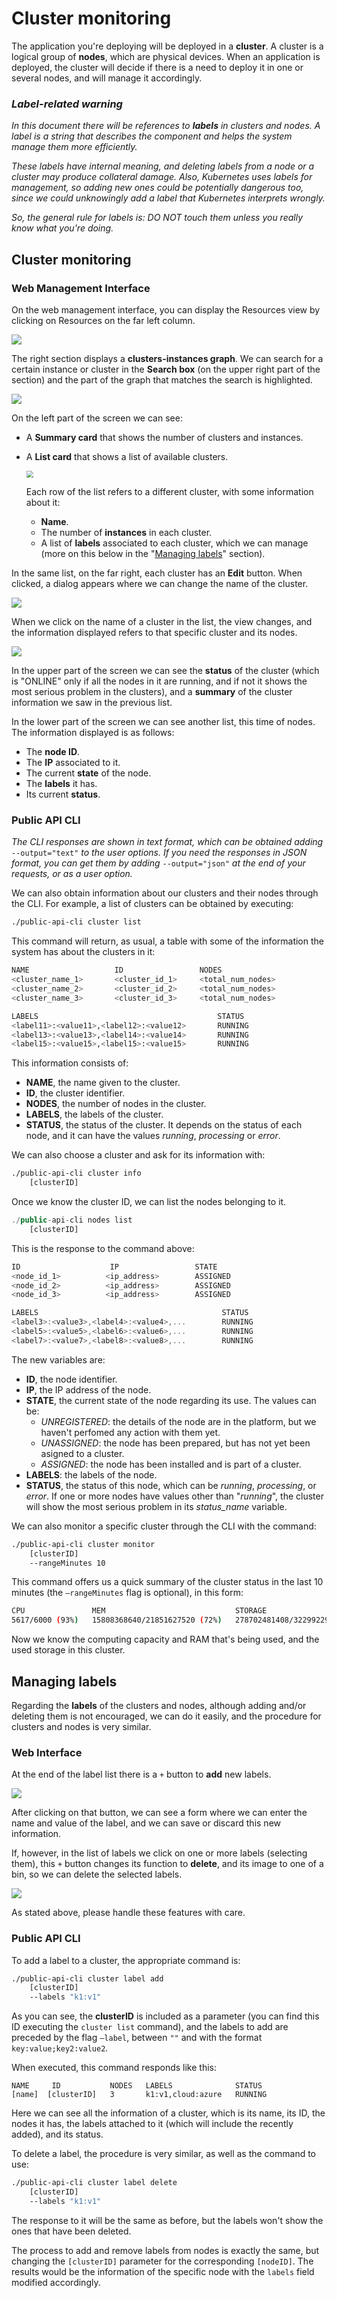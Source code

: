 # Cluster monitoring

The application you're deploying will be deployed in a **cluster**. A cluster is a logical group of **nodes**, which are physical devices. When an application is deployed, the cluster will decide if there is a need to deploy it in one or several nodes, and will manage it accordingly.

### _Label-related warning_

_In this document there will be references to **labels** in clusters and nodes. A label is a string that describes the component and helps the system manage them more efficiently._

_These labels have internal meaning, and deleting labels from a node or a cluster may produce collateral damage. Also, Kubernetes uses labels for management, so adding new ones could be potentially dangerous too, since we could unknowingly add a label that Kubernetes interprets wrongly._

_So, the general rule for labels is: DO NOT touch them unless you really know what you're doing._

## Cluster monitoring

### Web Management Interface

On the web management interface, you can display the Resources view by clicking on Resources on the far left column.

![](../.gitbook/assets/resources.png)

The right section displays a **clusters-instances graph**. We can search for a certain instance or cluster in the **Search box** (on the upper right part of the section) and the part of the graph that matches the search is highlighted.

![](../.gitbook/assets/resourcesgraph.png)

On the left part of the screen we can see:

* A **Summary card** that shows the number of clusters and instances.

* A **List card** that shows a list of available clusters.

  <img src="../.gitbook/assets/resources_list.png" style="zoom:70%;" />

  Each row of the list refers to a different cluster, with some information about it:
  
  * **Name**.
  * The number of **instances** in each cluster.
  * A list of **labels** associated to each cluster, which we can manage (more on this below in the "[Managing labels](#managing-labels)" section).

In the same list, on the far right, each cluster has an **Edit** button. When clicked, a dialog appears where we can change the name of the cluster.

![](../.gitbook/assets/editcluster.png)

When we click on the name of a cluster in the list, the view changes, and the information displayed refers to that specific cluster and its nodes.

![](../.gitbook/assets/clusteronline.png)

In the upper part of the screen we can see the **status** of the cluster \(which is "ONLINE" only if all the nodes in it are running, and if not it shows the most serious problem in the clusters\), and a **summary** of the cluster information we saw in the previous list.

In the lower part of the screen we can see another list, this time of nodes. The information displayed is as follows:

* The **node ID**.
* The **IP** associated to it.
* The current **state** of the node.
* The **labels** it has.
* Its current **status**.

### Public API CLI

_The CLI responses are shown in text format, which can be obtained adding_ `--output="text"` _to the user options. If you need the responses in JSON format, you can get them by adding_ `--output="json"` _at the end of your requests, or as a user option._

We can also obtain information about our clusters and their nodes through the CLI. For example, a list of clusters can be obtained by executing:

```bash
./public-api-cli cluster list
```

This command will return, as usual, a table with some of the information the system has about the clusters in it:

```bash
NAME                   ID                 NODES   
<cluster_name_1>       <cluster_id_1>     <total_num_nodes>
<cluster_name_2>       <cluster_id_2>     <total_num_nodes>
<cluster_name_3>       <cluster_id_3>     <total_num_nodes>

LABELS                                        STATUS
<label11>:<value11>,<label12>:<value12>       RUNNING
<label13>:<value13>,<label14>:<value14>       RUNNING
<label15>:<value15>,<label15>:<value15>       RUNNING
```

This information consists of:

* **NAME**, the name given to the cluster.
* **ID**, the cluster identifier.
* **NODES**, the number of nodes in the cluster.
* **LABELS**, the labels of the cluster.
* **STATUS**, the status of the cluster. It depends on the status of each node, and it can have the values _running_, _processing_ or _error_.

We can also choose a cluster and ask for its information with:

```bash
./public-api-cli cluster info
    [clusterID]
```

Once we know the cluster ID, we can list the nodes belonging to it.

```javascript
./public-api-cli nodes list 
    [clusterID]
```

This is the response to the command above:

```javascript
ID                    IP                 STATE      
<node_id_1>          <ip_address>        ASSIGNED
<node_id_2>          <ip_address>        ASSIGNED
<node_id_3>          <ip_address>        ASSIGNED

LABELS                                         STATUS
<label3>:<value3>,<label4>:<value4>,...        RUNNING
<label5>:<value5>,<label6>:<value6>,...        RUNNING
<label7>:<value7>,<label8>:<value8>,...        RUNNING
```

The new variables are:

* **ID**, the node identifier.
* **IP**, the IP address of the node.
* **STATE**, the current state of the node regarding its use. The values can be:
  * _UNREGISTERED_: the details of the node are in the platform, but we haven't perfomed any action with them yet.
  * _UNASSIGNED_: the node has been prepared, but has not yet been asigned to a cluster.
  * _ASSIGNED_: the node has been installed and is part of a cluster.
* **LABELS**: the labels of the node.
* **STATUS**, the status of this node, which can be _running_, _processing_, or _error_. If one or more nodes have values other than "_running_", the cluster will show the most serious problem in its _status\_name_ variable.

We can also monitor a specific cluster through the CLI with the command:

```bash
./public-api-cli cluster monitor 
    [clusterID]
    --rangeMinutes 10
```

This command offers us a quick summary of the cluster status in the last 10 minutes \(the `—rangeMinutes` flag is optional\), in this form:

```bash
CPU               MEM                             STORAGE
5617/6000 (93%)   15808368640/21851627520 (72%)   278702481408/322992291840 (86%)
```

Now we know the computing capacity and RAM that's being used, and the used storage in this cluster.

## Managing labels

Regarding the **labels** of the clusters and nodes, although adding and/or deleting them is not encouraged, we can do it easily, and the procedure for clusters and nodes is very similar.

### Web Interface

At the end of the label list there is a `+` button to **add** new labels.

![](../.gitbook/assets/addlabel.png)

After clicking on that button, we can see a form where we can enter the name and value of the label, and we can save or discard this new information.

If, however, in the list of labels we click on one or more labels \(selecting them\), this `+` button changes its function to **delete**, and its image to one of a bin, so we can delete the selected labels.

![](../.gitbook/assets/clusterlabell2.png)

As stated above, please handle these features with care.

### Public API CLI

To add a label to a cluster, the appropriate command is:

```bash
./public-api-cli cluster label add 
    [clusterID] 
    --labels "k1:v1"
```

As you can see, the **clusterID** is included as a parameter \(you can find this ID executing the `cluster list` command\), and the labels to add are preceded by the flag `—label`, between `""` and with the format `key:value;key2:value2`.

When executed, this command responds like this:

```text
NAME     ID           NODES   LABELS              STATUS
[name]  [clusterID]   3       k1:v1,cloud:azure   RUNNING
```

Here we can see all the information of a cluster, which is its name, its ID, the nodes it has, the labels attached to it \(which will include the recently added\), and its status.

To delete a label, the procedure is very similar, as well as the command to use:

```bash
./public-api-cli cluster label delete 
    [clusterID] 
    --labels "k1:v1"
```

The response to it will be the same as before, but the labels won't show the ones that have been deleted.

The process to add and remove labels from nodes is exactly the same, but changing the `[clusterID]` parameter for the corresponding `[nodeID]`. The results would be the information of the specific node with the `labels` field modified accordingly.

